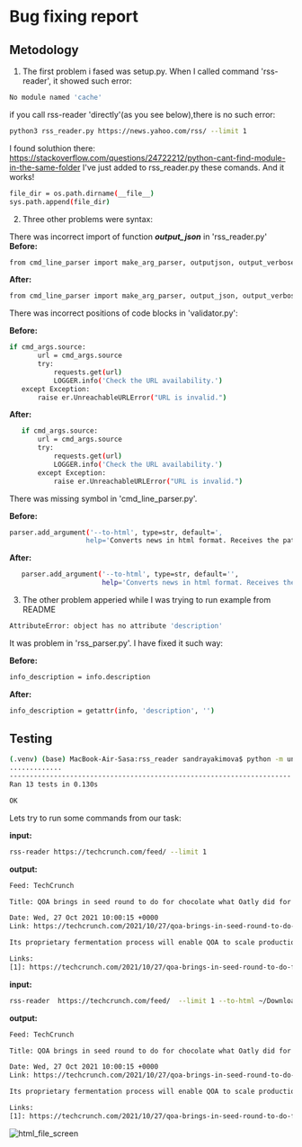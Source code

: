 # Bug fixing report

## Metodology

 1. The first problem i fased was setup.py. 
 When I called command 'rss-reader', it showed such error:
 ```sh
No module named 'cache'
```
if you call rss-reader 'directly'(as you see below),there is no such error:
 ```sh
python3 rss_reader.py https://news.yahoo.com/rss/ --limit 1
```
I found soluthion there:
https://stackoverflow.com/questions/24722212/python-cant-find-module-in-the-same-folder
I've just added to rss_reader.py these comands. And it works!
 ```sh
file_dir = os.path.dirname(__file__)
sys.path.append(file_dir)
```
2. Three other problems were syntax:

There was incorrect import of function ***output_json***  in 'rss_reader.py'
**Before:**
 ```sh
from cmd_line_parser import make_arg_parser, outputjson, output_verbose
```
**After:**
 ```sh
from cmd_line_parser import make_arg_parser, output_json, output_verbose
```

There was incorrect positions of code blocks in 'validator.py':

**Before:**
 ```sh
if cmd_args.source:
        url = cmd_args.source
        try:
            requests.get(url)
            LOGGER.info('Check the URL availability.')
    except Exception:
        raise er.UnreachableURLError("URL is invalid.")
```
**After:**
 ```sh
    if cmd_args.source:
        url = cmd_args.source
        try:
            requests.get(url)
            LOGGER.info('Check the URL availability.')
        except Exception:
            raise er.UnreachableURLError("URL is invalid.")
```
There was missing symbol in 'cmd_line_parser.py'.

**Before:**
 ```sh
 parser.add_argument('--to-html', type=str, default=',
                    help='Converts news in html format. Receives the path for file saving')
```
**After:**
 ```sh
    parser.add_argument('--to-html', type=str, default='',
                        help='Converts news in html format. Receives the path for file saving')
```

3. The other problem apperied while I was trying to run example from README

 ```sh
AttributeError: object has no attribute 'description'
```
It was problem in 'rss_parser.py'. I have fixed it such way:

**Before:**
 ```sh
info_description = info.description
```
**After:**
 ```sh
info_description = getattr(info, 'description', '')
```
## Testing
 ```sh
(.venv) (base) MacBook-Air-Sasa:rss_reader sandrayakimova$ python -m unittest discover tests/
.............
----------------------------------------------------------------------
Ran 13 tests in 0.130s

OK
```

Lets try to run some commands from our task:

**input:**
 ```sh
rss-reader https://techcrunch.com/feed/ --limit 1  
```

**output:**
 ```sh
Feed: TechCrunch

Title: QOA brings in seed round to do for chocolate what Oatly did for milk

Date: Wed, 27 Oct 2021 10:00:15 +0000
Link: https://techcrunch.com/2021/10/27/qoa-brings-in-seed-round-to-do-for-chocolate-what-oatly-did-for-milk/

Its proprietary fermentation process will enable QOA to scale production by 2035 and be able to price its "chocolate" products the same or below the cost of traditional chocolate.

Links:
[1]: https://techcrunch.com/2021/10/27/qoa-brings-in-seed-round-to-do-for-chocolate-what-oatly-did-for-milk/ (link to the article)
```

**input:**
 ```sh
 rss-reader  https://techcrunch.com/feed/  --limit 1 --to-html ~/Downloads

```

**output:**
 ```sh
Feed: TechCrunch

Title: QOA brings in seed round to do for chocolate what Oatly did for milk

Date: Wed, 27 Oct 2021 10:00:15 +0000
Link: https://techcrunch.com/2021/10/27/qoa-brings-in-seed-round-to-do-for-chocolate-what-oatly-did-for-milk/

Its proprietary fermentation process will enable QOA to scale production by 2035 and be able to price its "chocolate" products the same or below the cost of traditional chocolate.

Links:
[1]: https://techcrunch.com/2021/10/27/qoa-brings-in-seed-round-to-do-for-chocolate-what-oatly-did-for-milk/ (link to the article)

```


![html_file_screen](https://res.cloudinary.com/dilcm4lrv/image/upload/v1635332191/test_gfz7as.jpg)







